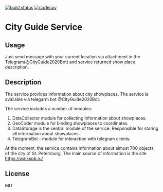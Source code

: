 [![build status](https://travis-ci.org/andreyzhegalov/city-guide-service.svg?branch=develop)](https://travis-ci.org/andreyzhegalov/city-guide-service)
[![codecov](https://codecov.io/gh/andreyzhegalov/city-guide-service/branch/develop/graph/badge.svg?token=BNFBVZS88V)](https://codecov.io/gh/andreyzhegalov/city-guide-service)

# City Guide Service

## Usage

Just send message with your current location via attachment in the Telegram(@CityGuide2020Bot) and service returned show place description.

## Description

The service provides information about city showplaces. The service is available via telegarm bot @CityGuide2020Bot.

The service includes a number of modules:
1. DataCollector module for collecting information about showplaces.
2. GeoCoder module for binding showplaces to coordinates.
3. DataStorage is the central module of the service. Responsible for storing all information about showplaces.
4. TelegramBot - module for interaction with telegram clients.


At the moment, the service contains information about almost 700 objects of the city of St. Petersburg.
The main source of information is the site https://walkspb.ru/

## License

MIT
